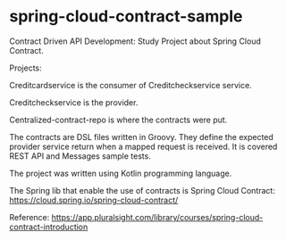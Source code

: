 # spring-cloud-contract-sample

Contract Driven API Development: Study Project about Spring Cloud Contract. 

Projects: 

Creditcardservice is the consumer of Creditcheckservice service.

Creditcheckservice is the provider.

Centralized-contract-repo is where the contracts were put.

The contracts are DSL files written in Groovy. They define the expected provider service return when a mapped request is received.
It is covered REST API and Messages sample tests.

The project was written using Kotlin programming language.

The Spring lib that enable the use of contracts is Spring Cloud Contract: https://cloud.spring.io/spring-cloud-contract/

Reference: https://app.pluralsight.com/library/courses/spring-cloud-contract-introduction
